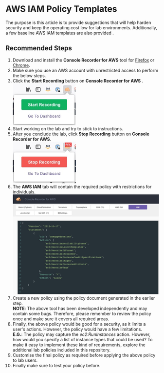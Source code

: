 # AWS IAM Policy Templates

The purpose is this article is to provide suggestions that will help harden security and keep the operating cost low for lab environments. Additionally, a few baseline AWS IAM templates are also provided .

## Recommended Steps

1. Download and install the **Console Recorder for AWS** tool for [Firefox](https://addons.mozilla.org/en-US/firefox/addon/console-recorder/) or [Chrome](https://chrome.google.com/webstore/detail/console-recorder-for-aws/ganlhgooidfbijjidcpkeaohjnkeicba?hl=en).
2. Make sure you use an AWS account with unrestricted access to perform the below steps.
3. Click the **Start Recording** button on **Console Recorder for AWS** . </br> ![StartRecording](images/StartRecording.jpg)
4. Start working on the lab and try to stick to instructions.
5. After you conclude the lab, click **Stop Recording** button on **Console Recorder for AWS**.  </br> ![StopRecording](images/StopRecording.jpg)
6. The **AWS IAM** tab will contain the required policy with restrictions for individuals. </br> ![iampolicy](images/IAM-policy.jpg)
7. Create a new policy using the policy document generated in the earlier step. </br> **NOTE**: The above tool has been developed independently and may contain some bugs. Therefore, please remember to review the policy once and make sure it covers all required areas.
8. Finally, the above policy would be good for a security, as it limits a user's actions. However, the policy would have a few limitations. </br> **E.G.**: The policy may capture the *ec2:RunInstances* action. However, how would you specify a list of instance types that could be used? To make it easy to implement these kind of requirements, explore the additional lab policies included in this repository.
9. Customise the final policy as required before applying the above policy to lab users.
10. Finally make sure to test your policy before.